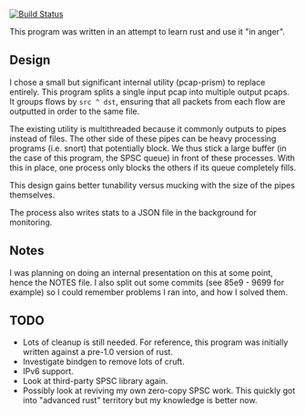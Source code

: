 [![Build Status](https://travis-ci.org/AnIrishDuck/rusty-prism.svg?branch=master)](https://travis-ci.org/AnIrishDuck/rusty-prism)

This program was written in an attempt to learn rust and use it "in anger".

## Design

I chose a small but significant internal utility (pcap-prism) to replace
entirely. This program splits a single input pcap into multiple output pcaps.
It groups flows by `src ^ dst`, ensuring that all packets from each flow are
outputted in order to the same file.

The existing utility is multithreaded because it commonly outputs to pipes
instead of files. The other side of these pipes can be heavy processing
programs (i.e. snort) that potentially block. We thus stick a large buffer (in
the case of this program, the SPSC queue) in front of these processes. With this
in place, one process only blocks the others if its queue completely fills.

This design gains better tunability versus mucking with the size of the pipes
themselves.

The process also writes stats to a JSON file in the background for monitoring.

## Notes

I was planning on doing an internal presentation on this at some point, hence
the NOTES file. I also split out some commits (see 85e9 - 9699 for example)
so I could remember problems I ran into, and how I solved them.

## TODO

* Lots of cleanup is still needed. For reference, this program was initially
  written against a pre-1.0 version of rust.
* Investigate bindgen to remove lots of cruft.
* IPv6 support.
* Look at third-party SPSC library again.
* Possibly look at reviving my own zero-copy SPSC work. This quickly got into
  "advanced rust" territory but my knowledge is better now.
